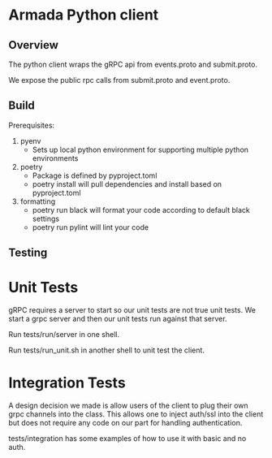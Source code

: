 # Armada Python client

## Overview

The python client wraps the gRPC api from events.proto and submit.proto.  

We expose the public rpc calls from submit.proto and event.proto.


## Build
Prerequisites:

1) pyenv
    - Sets up local python environment for supporting multiple python environments
2) poetry
    - Package is defined by pyproject.toml
    - poetry install will pull dependencies and install based on pyproject.toml
3) formatting
    - poetry run black will format your code according to default black settings
    - poetry run pylint will lint your code

## Testing

# Unit Tests
gRPC requires a server to start so our unit tests are not true unit tests.  We start a grpc server and then our unit tests run against that server.

Run tests/run/server in one shell.

Run tests/run_unit.sh in another shell to unit test the client.

# Integration Tests

A design decision we made is allow users of the client to plug their own grpc channels into the class.  This allows one to inject auth/ssl into the client but does not require any code on our part for handling authentication.  

tests/integration has some examples of how to use it with basic and no auth.  


